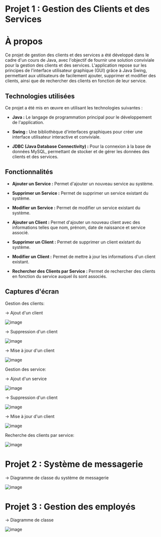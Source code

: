 # Projet 1 : Gestion des Clients et des Services

# À propos

Ce projet de gestion des clients et des services a été développé dans le cadre d'un cours de Java, avec l'objectif de fournir une solution conviviale pour la gestion des clients et des services. L'application repose sur les principes de l'interface utilisateur graphique (GUI) grâce à Java Swing, permettant aux utilisateurs de facilement ajouter, supprimer et modifier des clients, ainsi que de rechercher des clients en fonction de leur service.

## Technologies utilisées

Ce projet a été mis en œuvre en utilisant les technologies suivantes :

- **Java :** Le langage de programmation principal pour le développement de l'application.

- **Swing :** Une bibliothèque d'interfaces graphiques pour créer une interface utilisateur interactive et conviviale.

- **JDBC (Java Database Connectivity) :** Pour la connexion à la base de données MySQL, permettant de stocker et de gérer les données des clients et des services.

## Fonctionnalités

- **Ajouter un Service :** Permet d'ajouter un nouveau service au système.

- **Supprimer un Service :** Permet de supprimer un service existant du système.

- **Modifier un Service :** Permet de modifier un service existant du système.

- **Ajouter un Client :** Permet d'ajouter un nouveau client avec des informations telles que nom, prénom, date de naissance et service associé.

- **Supprimer un Client :** Permet de supprimer un client existant du système.

- **Modifier un Client :** Permet de mettre à jour les informations d'un client existant.

- **Rechercher des Clients par Service :** Permet de rechercher des clients en fonction du service auquel ils sont associés.

## Captures d'écran

Gestion des clients:

-> Ajout d'un client

  ![image](https://github.com/nainiaasmaa/TP-JDBC/assets/147659638/7f1535b6-9bd4-4b76-b942-c2b3bde5e12a)

-> Suppression d'un client

  ![image](https://github.com/nainiaasmaa/TP-JDBC/assets/147659638/f96c40a6-f297-47c5-b584-1822d3ae5e82)

-> Mise à jour d'un client

  ![image](https://github.com/nainiaasmaa/TP-JDBC/assets/147659638/f61f675d-e353-47af-9f49-170e39ae9c97)

Gestion des service:

-> Ajout d'un service

  ![image](https://github.com/nainiaasmaa/TP-JDBC/assets/147659638/4b58a3a7-0074-4783-b223-309c91f5b040)

-> Suppression d'un client

  ![image](https://github.com/nainiaasmaa/TP-JDBC/assets/147659638/d6bcdfa2-d83e-40ef-941a-0cfff24c8798)

-> Mise à jour d'un client

  ![image](https://github.com/nainiaasmaa/TP-JDBC/assets/147659638/fb5fb30f-5963-4ba0-b9ca-0e1c5cb4a9cb)

Recherche des clients par service:

  ![image](https://github.com/nainiaasmaa/TP-JDBC/assets/147659638/ba14e069-b216-4900-b600-ec4af8845b2d)

# Projet 2 : Système de messagerie 

-> Diagramme de classe du système de messagerie 

 ![image](https://github.com/nainiaasmaa/TP-JDBC/assets/147659638/0e426409-ce06-45b3-b5dc-3f968e7a9efc)

# Projet 3 : Gestion des employés 

-> Diagramme de classe 

![image](https://github.com/nainiaasmaa/TP-JDBC/assets/147659638/3c269df7-0a54-4e70-b774-29671beb8abd)

